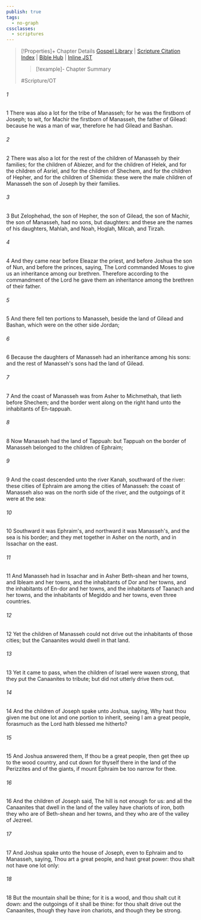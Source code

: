 ```yaml
---
publish: true
tags:
  - no-graph
cssclasses:
  - scriptures
---
```

>[!Properties]+ Chapter Details
>[Gospel Library](https://churchofjesuschrist.org/study/scriptures/ot/josh/17?lang=eng)    |    [Scripture Citation Index](https://scriptures.byu.edu/#06a11::c06a11)    |    [Bible Hub](https://biblehub.com/joshua/17.htm)    |    [Inline JST](https://scripturetoolbox.com/html/ic/Joshua/17.html)
>>[!example]- Chapter Summary
>> 
> 
>
>#Scripture/OT
###### 1
1 There was also a lot for the tribe of Manasseh; for he was the firstborn of Joseph; to wit, for Machir the firstborn of Manasseh, the father of Gilead: because he was a man of war, therefore he had Gilead and Bashan.
###### 2
2 There was also a lot for the rest of the children of Manasseh by their families; for the children of Abiezer, and for the children of Helek, and for the children of Asriel, and for the children of Shechem, and for the children of Hepher, and for the children of Shemida: these were the male children of Manasseh the son of Joseph by their families.
###### 3
3 But Zelophehad, the son of Hepher, the son of Gilead, the son of Machir, the son of Manasseh, had no sons, but daughters: and these are the names of his daughters, Mahlah, and Noah, Hoglah, Milcah, and Tirzah.
###### 4
4 And they came near before Eleazar the priest, and before Joshua the son of Nun, and before the princes, saying, The Lord commanded Moses to give us an inheritance among our brethren. Therefore according to the commandment of the Lord he gave them an inheritance among the brethren of their father.
###### 5
5 And there fell ten portions to Manasseh, beside the land of Gilead and Bashan, which were on the other side Jordan;
###### 6
6 Because the daughters of Manasseh had an inheritance among his sons: and the rest of Manasseh's sons had the land of Gilead.
###### 7
7 And the coast of Manasseh was from Asher to Michmethah, that lieth before Shechem; and the border went along on the right hand unto the inhabitants of En-tappuah.
###### 8
8 Now Manasseh had the land of Tappuah: but Tappuah on the border of Manasseh belonged to the children of Ephraim;
###### 9
9 And the coast descended unto the river Kanah, southward of the river: these cities of Ephraim are among the cities of Manasseh: the coast of Manasseh also was on the north side of the river, and the outgoings of it were at the sea:
###### 10
10 Southward it was Ephraim's, and northward it was Manasseh's, and the sea is his border; and they met together in Asher on the north, and in Issachar on the east.
###### 11
11 And Manasseh had in Issachar and in Asher Beth-shean and her towns, and Ibleam and her towns, and the inhabitants of Dor and her towns, and the inhabitants of En-dor and her towns, and the inhabitants of Taanach and her towns, and the inhabitants of Megiddo and her towns, even three countries.
###### 12
12 Yet the children of Manasseh could not drive out the inhabitants of those cities; but the Canaanites would dwell in that land.
###### 13
13 Yet it came to pass, when the children of Israel were waxen strong, that they put the Canaanites to tribute; but did not utterly drive them out.
###### 14
14 And the children of Joseph spake unto Joshua, saying, Why hast thou given me but one lot and one portion to inherit, seeing I am a great people, forasmuch as the Lord hath blessed me hitherto?
###### 15
15 And Joshua answered them, If thou be a great people, then get thee up to the wood country, and cut down for thyself there in the land of the Perizzites and of the giants, if mount Ephraim be too narrow for thee.
###### 16
16 And the children of Joseph said, The hill is not enough for us: and all the Canaanites that dwell in the land of the valley have chariots of iron, both they who are of Beth-shean and her towns, and they who are of the valley of Jezreel.
###### 17
17 And Joshua spake unto the house of Joseph, even to Ephraim and to Manasseh, saying, Thou art a great people, and hast great power: thou shalt not have one lot only:
###### 18
18 But the mountain shall be thine; for it is a wood, and thou shalt cut it down: and the outgoings of it shall be thine: for thou shalt drive out the Canaanites, though they have iron chariots, and though they be strong.
